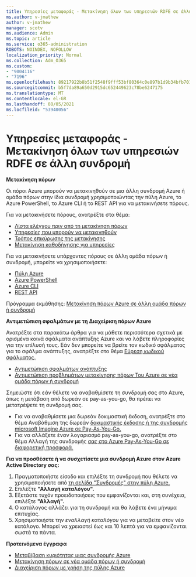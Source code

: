 ```yaml
---
title: Υπηρεσίες μεταφοράς - Μετακίνηση όλων των υπηρεσιών RDFE σε άλλη συνδρομή
ms.author: v-jmathew
author: v-jmathew
manager: scotv
ms.audience: Admin
ms.topic: article
ms.service: o365-administration
ROBOTS: NOINDEX, NOFOLLOW
localization_priority: Normal
ms.collection: Adm_O365
ms.custom:
- "9004116"
- "7196"
ms.openlocfilehash: 89217922b8b51f2548f9fff53bf80364c0e897b1d9b34bfb7016f0b0f197cf17
ms.sourcegitcommit: b5f7da89a650d2915dc652449623c78be6247175
ms.translationtype: MT
ms.contentlocale: el-GR
ms.lasthandoff: 08/05/2021
ms.locfileid: "53940056"
---
```

# <a name="transfer-services---move-all-rdfe-services-to-another-subscription"></a>Υπηρεσίες μεταφοράς - Μετακίνηση όλων των υπηρεσιών RDFE σε άλλη συνδρομή

**Μετακίνηση πόρων**

Οι πόροι Azure μπορούν να μετακινηθούν σε μια άλλη συνδρομή Azure ή ομάδα πόρων στην ίδια συνδρομή χρησιμοποιώντας την πύλη Azure, το Azure PowerShell, το Azure CLI ή το REST API για να μετακινήσετε πόρους.

Για να μετακινήσετε πόρους, ανατρέξτε στα θέμα:

- [Λίστα ελέγχου πριν από τη μετακίνηση πόρων](https://docs.microsoft.com/azure/azure-resource-manager/resource-group-move-resources?WT.mc_id=Portal-Microsoft_Azure_Support#checklist-before-moving-resources)
- [Υπηρεσίες που μπορούν να μετακινηθούν](https://docs.microsoft.com/azure/azure-resource-manager/move-support-resources?WT.mc_id=Portal-Microsoft_Azure_Support)
- [Τρόπος επικύρωσης της μετακίνησης](https://docs.microsoft.com/azure/azure-resource-manager/resource-group-move-resources?WT.mc_id=Portal-Microsoft_Azure_Support#validate-move)
- [Μετακίνηση καθοδήγησης για υπηρεσίες](https://docs.microsoft.com/azure/azure-resource-manager/move-limitations/app-service-move-limitations?WT.mc_id=Portal-Microsoft_Azure_Support)

Για να μετακινήσετε υπάρχοντες πόρους σε άλλη ομάδα πόρων ή συνδρομή, μπορείτε να χρησιμοποιήσετε:

- [Πύλη Azure](https://docs.microsoft.com/azure/azure-resource-manager/resource-group-move-resources?WT.mc_id=Portal-Microsoft_Azure_Support#use-the-portal)
- [Azure PowerShell](https://docs.microsoft.com/azure/azure-resource-manager/resource-group-move-resources?WT.mc_id=Portal-Microsoft_Azure_Support#use-azure-powershell)
- [Azure CLI](https://docs.microsoft.com/azure/azure-resource-manager/resource-group-move-resources?WT.mc_id=Portal-Microsoft_Azure_Support#use-azure-cli)
- [REST API](https://docs.microsoft.com/azure/azure-resource-manager/resource-group-move-resources?WT.mc_id=Portal-Microsoft_Azure_Support#use-rest-api)

Πρόγραμμα εκμάθησης: [Μετακίνηση πόρων Azure σε άλλη ομάδα πόρων ή συνδρομή](https://docs.microsoft.com/azure/azure-resource-manager/resource-manager-tutorial-move-resources)

**Αντιμετώπιση σφαλμάτων με τη Διαχείριση πόρων Azure**

Ανατρέξτε στα παρακάτω άρθρα για να μάθετε περισσότερα σχετικά με ορισμένα κοινά σφάλματα ανάπτυξης Azure και να λάβετε πληροφορίες για την επίλυσή τους. Εάν δεν μπορείτε να βρείτε τον κωδικό σφάλματος για το σφάλμα ανάπτυξης, ανατρέξτε στο θέμα [Εύρεση κωδικού σφάλματος.](https://docs.microsoft.com/azure/azure-resource-manager/resource-manager-common-deployment-errors?WT.mc_id=Portal-Microsoft_Azure_Support#find-error-code)

- [Αντιμετώπιση σφαλμάτων ανάπτυξης](https://docs.microsoft.com/azure/azure-resource-manager/resource-manager-common-deployment-errors)
- [Αντιμετώπιση προβλημάτων μετακίνησης πόρων Του Azure σε νέα ομάδα πόρων ή συνδρομή](https://docs.microsoft.com/azure/azure-resource-manager/troubleshoot-move)

Σημειώστε ότι εάν θέλετε να αναβαθμίσετε τη συνδρομή σας στο Azure, όπως η μετάβαση από δωρεάν σε pay-as-you-go, θα πρέπει να μετατρέψετε τη συνδρομή σας.

- Για να αναβαθμίσετε μια δωρεάν δοκιμαστική έκδοση, ανατρέξτε στο θέμα Αναβάθμιση της δωρεάν [δοκιμαστικής έκδοσης ή της συνδρομής microsoft Imagine Azure σε Pay-As-You-Go.](https://docs.microsoft.com/azure/billing/billing-upgrade-azure-subscription)
- Για να αλλάξετε έναν λογαριασμό pay-as-you-go, ανατρέξτε στο θέμα Αλλαγή της συνδρομής [σας στο Azure Pay-As-You-Go σε διαφορετική προσφορά.](https://docs.microsoft.com/azure/billing/billing-how-to-switch-azure-offer)

**Για να προσθέσετε ή να συσχετίσετε μια συνδρομή Azure στον Azure Active Directory σας:**

1. Πραγματοποιήστε είσοδο και επιλέξτε τη συνδρομή που θέλετε να χρησιμοποιήσετε από [τη σελίδα "Συνδρομές" στην πύλη Azure.](https://portal.azure.com/#blade/Microsoft_Azure_Billing/SubscriptionsBlade)
2. Επιλέξτε **"Αλλαγή καταλόγου".**
3. Εξετάστε τυχόν προειδοποιήσεις που εμφανίζονται και, στη συνέχεια, επιλέξτε **"Αλλαγή".**
4. Ο κατάλογος αλλάζει για τη συνδρομή και θα λάβετε ένα μήνυμα επιτυχίας.
5. Χρησιμοποιήστε την *εναλλαγή καταλόγου* για να μεταβείτε στον νέο κατάλογο. Μπορεί να χρειαστεί έως και 10 λεπτά για να εμφανίζονται σωστά τα πάντα.

**Προτεινόμενα έγγραφα**

- [Μεταβίβαση κυριότητας μιας συνδρομής Azure](https://docs.microsoft.com/azure/billing-subscription-transfer)
- [Μετακίνηση πόρων σε νέα ομάδα πόρων ή συνδρομή](https://docs.microsoft.com/azure/azure-resource-manager/resource-group-move-resources)
- [Διαχείριση πόρων με χρήση της πύλης Azure](https://docs.microsoft.com/azure/azure-resource-manager/resource-group-portal)
